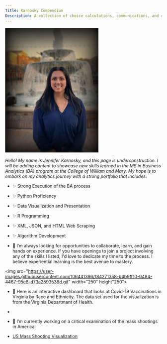 ```yaml
---
Title: Karnosky Compendium
Description: A collection of choice calculations, communications, and critical examinations.
---
```






![My Picture](/pics/WilliamsburgJBK.jpg)


*Hello! My name is Jennifer Karnosky, and this page is underconstruction. I will be adding content to showcase new skills learned in the MS in Business Analytics (BA) program at the College of William and Mary. My hope is to embark on my analytics journey with a strong portfolio that includes:*

- ✨ Strong Execution of the BA process
- ✨ Python Proficiency
- ✨ Data Visualization and Presentation
- ✨ R Programming 
- ✨ XML, JSON, and HTML Web Scraping
- ✨ Algorithm Development


- 👯 I’m always looking for opportunities to collaborate, learn, and gain hands on experience. If you have openings to join a project involving any of the skills I listed, I'd love to dedicate my time to the process. I believe experiential learning is the best avenue to mastery.

<img src="https://user-images.githubusercontent.com/106441386/184271358-b4b9ff10-0484-4467-95e8-d73a2593538d.gif" width="250" height"250">
- 💉 Here is an interactive dashboard that looks at Covid-19 Vaccinations in Virginia by Race and Ethnicity. The data set used for the visualization is from the Virginia Departmant of Health.
- 

- 🔭 I’m currently working on a critical examination of the mass shootings in America:

- [US Mass Shooting Visualization](/massShootings/index.md)
